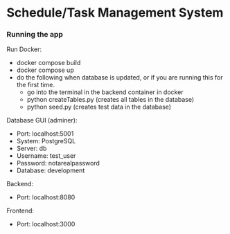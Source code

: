# Schedule/Task Management System


### Running the app
Run Docker: 
- docker compose build
- docker compose up
- do the following when database is updated, or if you are running this for the first time.
    - go into the terminal in the backend container in docker
    - python createTables.py (creates all tables in the database)
    - python seed.py (creates test data in the database)

Database GUI (adminer): 
- Port: localhost:5001 
- System: PostgreSQL
- Server: db
- Username: test_user
- Password: notarealpassword
- Database: development

Backend: 
- Port: localhost:8080

Frontend:
- Port: localhost:3000
